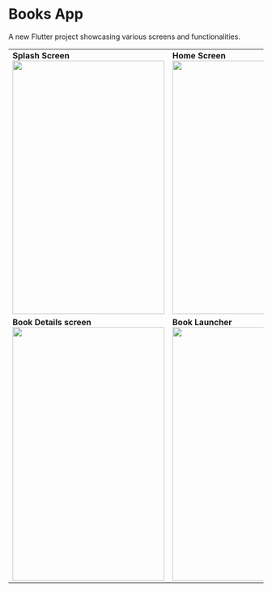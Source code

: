 # Books App

A new Flutter project showcasing various screens and functionalities.



<table>
  <tr>
    <td>
      <b>Splash Screen</b><br>
      <img src="https://github.com/Yousif-M-M-H/books_app/assets/63748976/ba12854c-c69c-405d-9a93-77f4c492855c" width="300" height="500">
    </td>
    <td>
      <b>Home Screen</b><br>
      <img src="https://github.com/Yousif-M-M-H/books_app/assets/63748976/9bbded22-4658-4619-9c96-3fec7993ddb9" width="300" height="500">
    </td>
  </tr>
  <tr>
    <td>
      <b>Book Details screen</b><br>
      <img src="https://github.com/Yousif-M-M-H/books_app/assets/63748976/068279e9-274b-4a5e-a7e4-29491397e1ce" width="300" height="500">
    </td>
     <td>
      <b>Book Launcher</b><br>
      <img src="https://github.com/Yousif-M-M-H/books_app/assets/63748976/068279e9-274b-4a5e-a7e4-29491397e1ce" width="300" height="500">
    </td>
  </tr>
</table>
